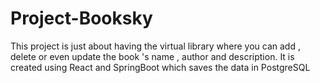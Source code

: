# Project-Booksky
 This project is just about having the virtual library where you can add , delete or even update the book 's name , author and description. It is created using React and SpringBoot which saves the data in PostgreSQL
